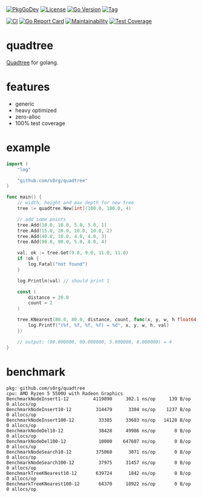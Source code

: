 [![PkgGoDev](https://pkg.go.dev/badge/github.com/s0rg/quadtree)](https://pkg.go.dev/github.com/s0rg/quadtree)
[![License](https://img.shields.io/badge/license-MIT%20License-blue.svg)](https://github.com/s0rg/quadtree/blob/master/LICENSE)
[![Go Version](https://img.shields.io/github/go-mod/go-version/s0rg/quadtree)](go.mod)
[![Tag](https://img.shields.io/github/v/tag/s0rg/quadtree?sort=semver)](https://github.com/s0rg/quadtree/tags)

[![CI](https://github.com/s0rg/quadtree/workflows/ci/badge.svg)](https://github.com/s0rg/quadtree/actions?query=workflow%3Aci)
[![Go Report Card](https://goreportcard.com/badge/github.com/s0rg/quadtree)](https://goreportcard.com/report/github.com/s0rg/quadtree)
[![Maintainability](https://api.codeclimate.com/v1/badges/93e2a0c67fbe20b50321/maintainability)](https://codeclimate.com/github/s0rg/quadtree/maintainability)
[![Test Coverage](https://api.codeclimate.com/v1/badges/93e2a0c67fbe20b50321/test_coverage)](https://codeclimate.com/github/s0rg/quadtree/test_coverage)

# quadtree

[Quadtree](https://en.wikipedia.org/wiki/Quadtree) for golang.

# features

- generic
- heavy optimized
- zero-alloc
- 100% test coverage

# example
```go
import (
    "log"

    "github.com/s0rg/quadtree"
)

func main() {
    // width, height and max depth for new tree
    tree := quadtree.New[int](100.0, 100.0, 4)

    // add some points
    tree.Add(10.0, 10.0, 5.0, 5.0, 1)
    tree.Add(15.0, 20.0, 10.0, 10.0, 2)
    tree.Add(40.0, 10.0, 4.0, 4.0, 3)
    tree.Add(90.0, 90.0, 5.0, 8.0, 4)

    val, ok := tree.Get(9.0, 9.0, 11.0, 11.0)
    if !ok {
        log.Fatal("not found")
    }

    log.Println(val) // should print 1

    const (
        distance = 20.0
        count = 2
    )

    tree.KNearest(80.0, 80.0, distance, count, func(x, y, w, h float64, val int) {
        log.Printf("(%f, %f, %f, %f) = %d", x, y, w, h, val)
    })

    // output: (90.000000, 90.000000, 5.000000, 8.000000) = 4
}
```

# benchmark
```
pkg: github.com/s0rg/quadtree
cpu: AMD Ryzen 5 5500U with Radeon Graphics
BenchmarkNodeInsert1-12         4119890     302.1 ns/op     139 B/op          0 allocs/op
BenchmarkNodeInsert10-12         314479      3384 ns/op    1237 B/op          0 allocs/op
BenchmarkNodeInsert100-12         33385     33683 ns/op   14128 B/op          0 allocs/op
BenchmarkNodeDel10-12             38428     49986 ns/op       0 B/op          0 allocs/op
BenchmarkNodeDel100-12            10000    647607 ns/op       0 B/op          0 allocs/op
BenchmarkNodeSearch10-12         375060      3071 ns/op       0 B/op          0 allocs/op
BenchmarkNodeSearch100-12         37975     31457 ns/op       0 B/op          0 allocs/op
BenchmarkTreeKNearest10-12       639724      1842 ns/op       0 B/op          0 allocs/op
BenchmarkTreeKNearest100-12       64370     18922 ns/op       0 B/op          0 allocs/op
```
